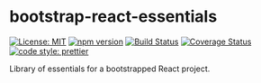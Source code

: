 # bootstrap-react-essentials

[![License: MIT](https://img.shields.io/badge/License-MIT-yellow.svg)](https://opensource.org/licenses/MIT)
[![npm version](https://badge.fury.io/js/bootstrap-react-essential.svg)](https://badge.fury.io/js/enhanced-key-value-object)
[![Build Status](https://travis-ci.org/protoman92/bootstrap-react-essentials.svg?branch=master)](https://travis-ci.org/protoman92/bootstrap-react-essentials)
[![Coverage Status](https://coveralls.io/repos/github/protoman92/bootstrap-react-essentials/badge.svg?branch=master)](https://coveralls.io/github/protoman92/bootstrap-react-essentials?branch=master)
[![code style: prettier](https://img.shields.io/badge/code_style-prettier-ff69b4.svg?style=flat-square)](https://github.com/prettier/prettier)

Library of essentials for a bootstrapped React project.
